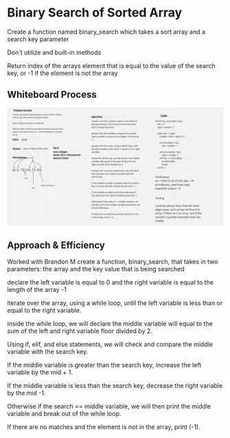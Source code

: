# Binary Search of Sorted Array
Create a function named binary_search which takes a sort array and a search key parameter

Don't utilize and built-in methods

Return index of the arrays element that is equal to the value of the search key, or -1 if the element is not the array

## Whiteboard Process
![White Board](./array-binary-search.png)

## Approach & Efficiency
Worked with Brandon M
create a function, binary_search, that takes in two parameters: the array and the key value that is being searched

declare the left variable is equal to 0 and the right variable is equal to the length of the array -1

iterate over the array, using a while loop, until the left variable is less than or equal to the right variable.

inside the while loop, we will declare the middle variable will equal to the sum of the left and right variable floor divided by 2.

Using if, elif, and else statements, we will check and compare the middle variable with the search key.

If the middle variable is greater than the search key, increase the left variable by the mid + 1.

If the middle variable is less than the search key, decrease the right variable by the mid -1.

Otherwise if the search == middle variable, we will then print the middle variable and break out of the while loop.

If there are no matches and the element is not in the array, print (-1).
